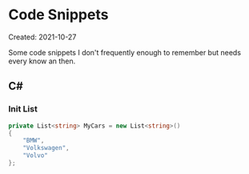 # Code Snippets
<p class='editDate'>Created: 2021-10-27</p>

Some code snippets I don't frequently enough to remember but needs every know an then.

## C#

### Init List
``` C#
private List<string> MyCars = new List<string>()
{
    "BMW",
    "Volkswagen",
    "Volvo"
};
```

